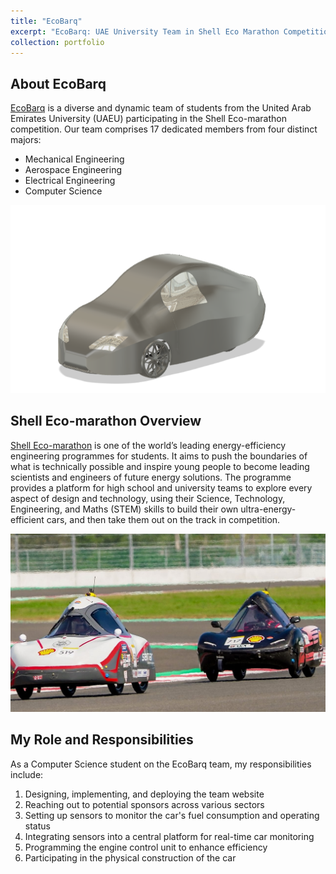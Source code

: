 ```yaml
---
title: "EcoBarq"
excerpt: "EcoBarq: UAE University Team in Shell Eco Marathon Competition"
collection: portfolio
---
```


## About EcoBarq

[EcoBarq](https://ecobarq.space) is a diverse and dynamic team of students from the United Arab Emirates University (UAEU) participating in the Shell Eco-marathon competition. Our team comprises 17 dedicated members from four distinct majors:

- Mechanical Engineering
- Aerospace Engineering
- Electrical Engineering
- Computer Science

![EcoBarq Car Design](/images/design.png)

## Shell Eco-marathon Overview

[Shell Eco-marathon](https://www.shellecomarathon.com/about.html) is one of the world’s leading energy-efficiency engineering programmes for students. It aims to push the boundaries of what is technically possible and inspire young people to become leading scientists and engineers of future energy solutions.
The programme provides a platform for high school and university teams to explore every aspect of design and technology, using their Science, Technology, Engineering, and Maths (STEM) skills to build their own ultra-energy-efficient cars, and then take them out on the track in competition.

![Shell Eco Marathon](/images/shelleco.jpeg)

## My Role and Responsibilities

As a Computer Science student on the EcoBarq team, my responsibilities include:

1. Designing, implementing, and deploying the team website
2. Reaching out to potential sponsors across various sectors
3. Setting up sensors to monitor the car's fuel consumption and operating status
4. Integrating sensors into a central platform for real-time car monitoring
5. Programming the engine control unit to enhance efficiency
6. Participating in the physical construction of the car

